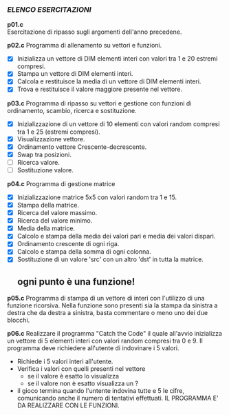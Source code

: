 ### *ELENCO ESERCITAZIONI*

**p01.c**  
Esercitazione di ripasso sugli argomenti dell'anno precedene.

**p02.c**
Programma di allenamento su vettori e funzioni.
- [x] Inizializza un vettore di DIM elementi interi con valori tra 1 e 20 estremi compresi.
- [x] Stampa un vettore di DIM elementi interi.
- [x] Calcola e restituisce la media di un vettore di DIM elementi interi.
- [x] Trova e restituisce il valore maggiore presente nel vettore.

**p03.c**
Programma di ripasso su vettori e gestione con funzioni di ordinamento, scambio, ricerca e sostituzione.
- [x] Inizializzazione di un vettore di 10 elementi con valori random compresi tra 1 e 25 (estremi compresi).
- [x] Visualizzazione vettore.
- [x] Ordinamento vettore Crescente-decrescente.
- [x] Swap tra posizioni.
- [ ] Ricerca valore.
- [ ] Sostituzione valore.

**p04.c**
Programma di gestione matrice
- [x] Inizializzazione matrice 5x5 con valori random tra 1 e 15.
- [x] Stampa della matrice.
- [x] Ricerca del valore massimo.
- [x] Ricerca del valore minimo.
- [x] Media della matrice.
- [x] Calcolo e stampa della media dei valori pari e media dei valori dispari.
- [x] Ordinamento crescente di ogni riga.
- [x] Calcolo e stampa della somma di ogni colonna.
- [x] Sostituzione di un valore 'src' con un altro 'dst' in tutta la matrice.
    ## ogni punto è una funzione!

**p05.c**
Programma di stampa di un vettore di interi con l'utilizzo di una funzione
ricorsiva. Nella funzione sono presenti sia la stampa da sinistra a destra che da destra a sinistra, basta commentare o meno uno dei due blocchi.

**p06.c**
Realizzare il programma "Catch the Code" il quale all'avvio inizializza un vettore di 5 elementi interi con valori random compresi tra 0 e 9.
Il programma deve richiedere all'utente di indovinare i 5 valori.
- Richiede i 5 valori interi all'utente.
- Verifica i valori con quelli presenti nel vettore
    - se il valore è esatto lo visualizza
    - se il valore non è esatto visualizza un ?
- il gioco termina quando l'untente indovina tutte e 5 le cifre, comunicando anche il numero di tentativi effettuati.
IL PROGRAMMA E' DA REALIZZARE CON LE FUNZIONI.